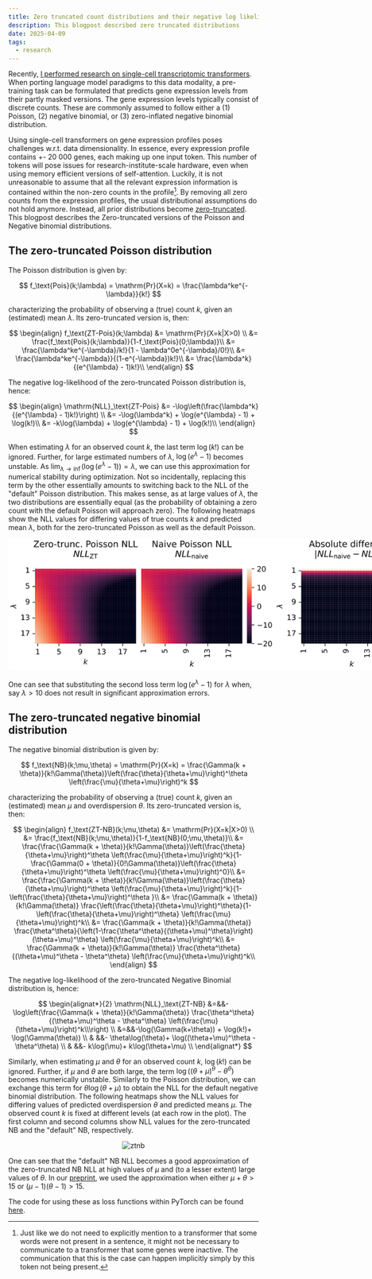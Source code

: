 ```yaml
---
title: Zero truncated count distributions and their negative log likelihoods.
description: This blogpost described zero truncated distributions
date: 2025-04-09
tags:
  - research
---
```


Recently, [I performed research on single-cell transcriptomic transformers](https://doi.org/10.1101/2025.04.02.646825).
When porting language model paradigms to this data modality, a pre-training task can be formulated that predicts gene expression levels from their partly masked versions.
The gene expression levels typically consist of discrete counts.
These are commonly assumed to follow either a (1) Poisson, (2) negative binomial, or (3) zero-inflated negative binomial distribution.

Using single-cell transformers on gene expression profiles poses challenges w.r.t. data dimensionality.
In essence, every expression profile contains +- 20 000 genes, each making up one input token.
This number of tokens will pose issues for research-institute-scale hardware, even when using memory efficient versions of self-attention.
Luckily, it is not unreasonable to assume that all the relevant expression information is contained within the non-zero counts in the profile[^implicit].
By removing all zero counts from the expression profiles, the usual distributional assumptions do not hold anymore.
Instead, all prior distributions become [zero-truncated](https://en.wikipedia.org/wiki/Zero-truncated_Poisson_distribution).
This blogpost describes the Zero-truncated versions of the Poisson and Negative binomial distributions.

## The zero-truncated Poisson distribution

The Poisson distribution is given by:

$$
f_\text{Pois}(k;\lambda) = \mathrm{Pr}(X=k) = \frac{\lambda^ke^{-\lambda}}{k!}
$$

characterizing the probability of observing a (true) count $k$, given an (estimated) mean $\lambda$.
Its zero-truncated version is, then:

$$
\begin{align}
f_\text{ZT-Pois}(k;\lambda) &= \mathrm{Pr}(X=k|X>0) \\
&= \frac{f_\text{Pois}(k;\lambda)}{1-f_\text{Pois}(0;\lambda)}\\
&= \frac{\lambda^ke^{-\lambda}/k!}{1 - \lambda^0e^{-\lambda}/0!}\\
&= \frac{\lambda^ke^{-\lambda}}{(1-e^{-\lambda})k!}\\
&= \frac{\lambda^k}{(e^{\lambda} - 1)k!}\\
\end{align}
$$

The negative log-likelihood of the zero-truncated Poisson distribution is, hence:

$$
\begin{align}
\mathrm{NLL}_\text{ZT-Pois} &= -\log\left(\frac{\lambda^k}{(e^{\lambda} - 1)k!}\right) \\
&= -\log(\lambda^k) + \log(e^{\lambda} - 1) + \log(k!)\\
&= -k\log(\lambda) + \log(e^{\lambda} - 1) + \log(k!)\\
\end{align}
$$

When estimating $\lambda$ for an observed count $k$, the last term $\log(k!)$ can be ignored.
Further, for large estimated numbers of $\lambda$, $\log(e^{\lambda} - 1)$ becomes unstable.
As $\lim_{\lambda \to \inf}(\log(e^{\lambda} - 1)) = \lambda$, we can use this approximation for numerical stability during optimization.
Not so incidentally, replacing this term by the other essentially amounts to switching back to the NLL of the "default" Poisson distribution.
This makes sense, as at large values of $\lambda$, the two distributions are essentially equal (as the probability of obtaining a zero count with the default Poisson will approach zero).
The following heatmaps show the NLL values for differing values of true counts $k$ and predicted mean $\lambda$, both for the zero-truncated Poisson as well as the default Poisson.

<div style="text-align: center;">
<img src = "ztpois.svg" alt="ztpois" style="max-height: 850px; max-width: 850px;"/>
</div>
 
One can see that substituting the second loss term $\log(e^{\lambda} - 1)$ for $\lambda$ when, say $\lambda > 10$ does not result in significant approximation errors.

## The zero-truncated negative binomial distribution

The negative binomial distribution is given by:

$$
f_\text{NB}(k;\mu,\theta) = \mathrm{Pr}(X=k) = \frac{\Gamma(k + \theta)}{k!\Gamma(\theta)}\left(\frac{\theta}{\theta+\mu}\right)^\theta \left(\frac{\mu}{\theta+\mu}\right)^k
$$

characterizing the probability of observing a (true) count $k$, given an (estimated) mean $\mu$ and overdispersion $\theta$.
Its zero-truncated version is, then:

$$
\begin{align}
f_\text{ZT-NB}(k;\mu,\theta) &= \mathrm{Pr}(X=k|X>0) \\
&= \frac{f_\text{NB}(k;\mu,\theta)}{1-f_\text{NB}(0;\mu,\theta)}\\
&= \frac{\frac{\Gamma(k + \theta)}{k!\Gamma(\theta)}\left(\frac{\theta}{\theta+\mu}\right)^\theta \left(\frac{\mu}{\theta+\mu}\right)^k}{1-\frac{\Gamma(0 + \theta)}{0!\Gamma(\theta)}\left(\frac{\theta}{\theta+\mu}\right)^\theta \left(\frac{\mu}{\theta+\mu}\right)^0}\\
&= \frac{\frac{\Gamma(k + \theta)}{k!\Gamma(\theta)}\left(\frac{\theta}{\theta+\mu}\right)^\theta \left(\frac{\mu}{\theta+\mu}\right)^k}{1-\left(\frac{\theta}{\theta+\mu}\right)^\theta }\\
&= \frac{\Gamma(k + \theta)}{k!\Gamma(\theta)} \frac{\left(\frac{\theta}{\theta+\mu}\right)^\theta}{1-\left(\frac{\theta}{\theta+\mu}\right)^\theta} \left(\frac{\mu}{\theta+\mu}\right)^k\\
&= \frac{\Gamma(k + \theta)}{k!\Gamma(\theta)} \frac{\theta^\theta}{\left(1-\frac{\theta^\theta}{(\theta+\mu)^\theta}\right)(\theta+\mu)^\theta} \left(\frac{\mu}{\theta+\mu}\right)^k\\
&= \frac{\Gamma(k + \theta)}{k!\Gamma(\theta)} \frac{\theta^\theta}{(\theta+\mu)^\theta - \theta^\theta} \left(\frac{\mu}{\theta+\mu}\right)^k\\
\end{align}
$$

The negative log-likelihood of the zero-truncated Negative Binomial distribution is, hence:

$$
\begin{alignat*}{2}
\mathrm{NLL}_\text{ZT-NB} &=&&-\log\left(\frac{\Gamma(k + \theta)}{k!\Gamma(\theta)} \frac{\theta^\theta}{(\theta+\mu)^\theta - \theta^\theta} \left(\frac{\mu}{\theta+\mu}\right)^k\\\right) \\
&=&&-\log(\Gamma(k+\theta)) + \log(k!)+ \log(\Gamma(\theta)) \\
& &&- \theta\log(\theta)+ \log((\theta+\mu)^\theta - \theta^\theta) \\
& &&- k\log(\mu)+ k\log(\theta+\mu) \\
\end{alignat*}
$$

Similarly, when estimating $\mu$ and $\theta$ for an observed count $k$, $\log(k!)$ can be ignored.
Further, if $\mu$ and $\theta$ are both large, the term $\log\left((\theta+\mu)^{\theta} - \theta^{\theta}\right)$ becomes numerically unstable.
Similarly to the Poisson distribution, we can exchange this term for $\theta \log(\theta+\mu)$ to obtain the NLL for the default negative binomial distribution.
The following heatmaps show the NLL values for differing values of predicted overdispersion $\theta$ and predicted means $\mu$.
The observed count $k$ is fixed at different levels (at each row in the plot).
The first column and second columns show NLL values for the zero-truncated NB and the "default" NB, respectively.

<div style="text-align: center;">
<img src = "ztnb.svg" alt="ztnb" style="max-height: 850px; max-width: 850px;"/>
</div>

One can see that the "default" NB NLL becomes a good approximation of the zero-truncated NB NLL at high values of $\mu$ and (to a lesser extent) large values of $\theta$.
In our [preprint](https://doi.org/10.1101/2025.04.02.646825), we used the approximation when either $\mu+\theta > 15$ or $(\mu-1)(\theta-1) > 15$.

The code for using these as loss functions within PyTorch can be found [here](https://github.com/gdewael/bento-sc/blob/main/bento_sc/loss.py).


[^implicit]:
    Just like we do not need to explicitly mention to a transformer that some words were not present in a sentence, it might not be necessary to communicate to a transformer that some genes were inactive. The communication that this is the case can happen implicitly simply by this token not being present.